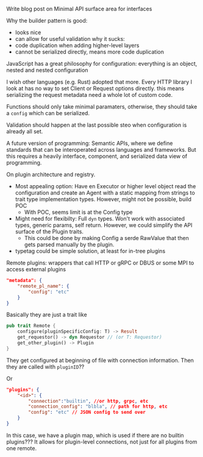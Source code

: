 

Write blog post on Minimal API surface area for interfaces


Why the builder pattern is good:
- looks nice
- can allow for useful validation
why it sucks:
- code duplication when adding higher-level layers
- cannot be serialized directly, means more code duplication

JavaScript has a great philosophy for configuration: everything is an object, nested and nested configuration

I wish other languages (e.g. Rust) adopted that more. Every HTTP library I look at has no way to set Client or Request options directly. this means serializing the request metadata need a whole lot of custom code.

Functions should only take minimal paramaters, otherwise, they should take a `config` which can be serialized.

Validation should happen at the last possible steo when configuration is already all set.


A future version of programming: Semantic APIs, where we define standards that can be interoperated across languages and frameworks. But this requires a heavily interface, component, and serialized data view of programming.

On plugin architecture and registry.

- Most appealing option: Have en Executor or higher level object read the configuration and create an Agent with a static mapping from strings to trait type implementation types. However, might not be possible, build POC
  - With POC, seems limit is at the Config type
- Might need for flexibilty: Full `dyn` types. Won't work with associated types, generic params, self return. However, we could simplify the API surface of the Plugin traits.
  - This could be done by making Config a serde RawValue that then gets parsed manually by the plugin.
- typetag could be simple solution, at least for in-tree plugins

Remote plugins: wrappers that call HTTP or gRPC or DBUS or some MPI to access external plugins

```json
"metadata": {
    "remote_pl_name": {
        "config": "etc"
    }
}
```

Basically they are just a trait like
```rust
pub trait Remote {
    configure(pluginSpecificConfig: T) -> Result
    get_requestor() -> dyn Requestor // (or T: Requestor)
    get_other_plugin() -> Plugin
}
```

They get configured at beginning of file with connection information. Then they are called with `pluginID`??

Or


```json
"plugins": {
    "<id>": {
        "connection":"builtin", //or http, grpc, etc
        "connection_config": "blbla", // path for http, etc
        "config": "etc" // JSON config to send over
    }
}
```

In this case, we have a plugin map, which is used if there are no builtin plugins???
It allows for plugin-level connections, not just for all plugins from one remote.